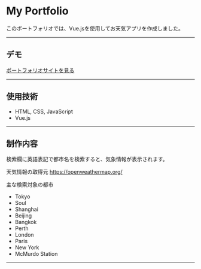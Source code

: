 # My Portfolio
 
このポートフォリオでは、Vue.jsを使用してお天気アプリを作成しました。

---

## デモ


[ポートフォリオサイトを見る](https://hideoda.github.io/weather/weather-app/)

---

## 使用技術

- HTML, CSS, JavaScript
- Vue.js


---

## 制作内容

検索欄に英語表記で都市名を検索すると、気象情報が表示されます。<br>

天気情報の取得元
https://openweathermap.org/

主な検索対象の都市
- Tokyo
- Soul
- Shanghai
- Beijing
- Bangkok
- Perth
- London
- Paris
- New York
- McMurdo Station 
---
